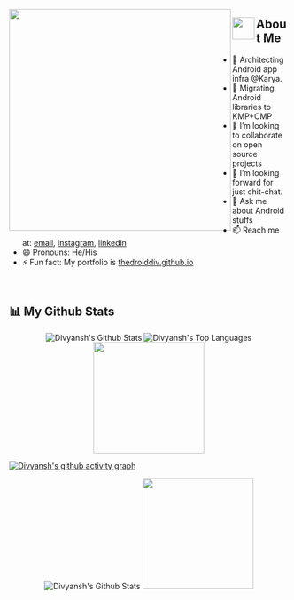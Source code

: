 <p>

<img align="left" src="https://user-images.githubusercontent.com/69595691/193453676-3abfe557-1fc1-46d8-8075-3b17b9f54887.gif" width="400px">

## <img align="left" src="https://user-images.githubusercontent.com/65576812/180335476-afb779d0-4032-4e60-9f4d-d1c3e849db2c.png" width="40px"> About Me

- 🌱 Architecting Android app infra @Karya.
- 📱 Migrating Android libraries to KMP+CMP
- 👯 I’m looking to collaborate on open source projects  
- 🤔 I’m looking forward for just chit-chat. 
- 💬 Ask me about Android stuffs 
- 📫 Reach me at: <a href="mailto:divyanshdxn@gmail.com">email</a>, <a href="https://instagram.com/thedroiddiv">instagram<a/>, <a href="https://www.linkedin.com/in/thedroiddiv/">linkedin<a/>
- 😄 Pronouns: He/His
- ⚡ Fun fact: My portfolio is <a href="https://thedroiddiv.github.io/" target="_blank"/>thedroiddiv.github.io</a>

<p />

<br clear="left"/>

## 📊 My Github Stats

<p align="center">
<span><img alt="Divyansh's Github Stats" src="https://github-readme-stats.vercel.app/api?username=thedroiddiv&show_icons=true&count_private=true&theme=react&hide_border=true&bg_color=0D1117" /></span>
 <span><img alt="Divyansh's Top Languages" src="https://github-readme-stats.vercel.app/api/top-langs/?username=thedroiddiv&langs_count=8&count_private=true&layout=compact&theme=react&hide_border=true&bg_color=0D1117" /></span>
 <span><img src="https://user-images.githubusercontent.com/65576812/183567672-780321f4-eda3-4501-88a8-ea73f9e87d85.gif" width="200px"></span>
 </p>
 
 
 [![Divyansh's github activity graph](https://github-readme-activity-graph.vercel.app/graph?username=thedroiddiv&bg_color=0d1117&color=00bfc2&line=00696b&point=00ffff&area=true&hide_border=true)](https://github.com/ashutosh00710/github-readme-activity-graph)
 
 <p align="center">
 <span><img alt="Divyansh's Github Stats" src="https://streak-stats.demolab.com?user=thedroiddiv&theme=cobalt&hide_border=true" /></span>
 <span><img src="https://github.com/thedroiddiv/thedroiddiv/assets/69595691/503a78ae-ab13-455f-aeeb-9eccaafa53ee" width="200px"></span>
 </p>

 
 <!-- <p align="center">
 <img src="https://github.com/thedroiddiv/thedroiddiv/assets/69595691/ad02e3df-ee1e-436c-9d2a-adad55645b5f" width="200px">
 <img src="https://github.com/thedroiddiv/thedroiddiv/assets/69595691/596b96c1-3d71-4925-accd-efa871909996" width="200px">
 <img src="https://github.com/thedroiddiv/thedroiddiv/assets/69595691/16ecfeb3-fd92-4834-8535-0c5d188ae2d8" width="200px">
 </p> -->

 <br/>
<p />
